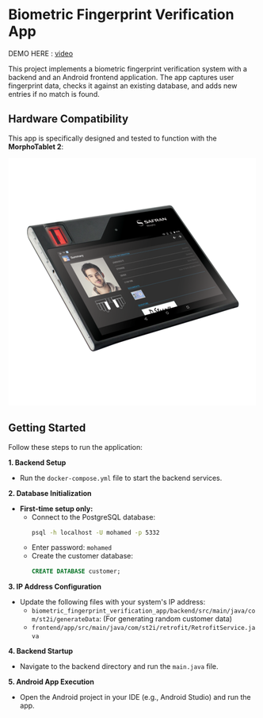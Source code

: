 # Biometric Fingerprint Verification App

DEMO HERE : [video]([URL](https://youtu.be/fYLwLMSjSjw))

This project implements a biometric fingerprint verification system with a backend and an Android frontend application. The app captures user fingerprint data, checks it against an existing database, and adds new entries if no match is found.


## Hardware Compatibility

This app is specifically designed and tested to function with the **MorphoTablet 2**:

![MorphoTablet](MorphoTablet.png)


## Getting Started

Follow these steps to run the application:

**1. Backend Setup**

- Run the `docker-compose.yml` file to start the backend services.

**2. Database Initialization**

- **First-time setup only:**
  - Connect to the PostgreSQL database:
    ```bash
    psql -h localhost -U mohamed -p 5332
    ```
  - Enter password: `mohamed`
  - Create the customer database:
    ```sql
    CREATE DATABASE customer;
    ```

**3. IP Address Configuration**

- Update the following files with your system's IP address:
  - `biometric_fingerprint_verification_app/backend/src/main/java/com/st2i/generateData`: (For generating random customer data) 
  - `frontend/app/src/main/java/com/st2i/retrofit/RetrofitService.java`

**4. Backend Startup**

- Navigate to the backend directory and run the `main.java` file.

**5. Android App Execution**

- Open the Android project in your IDE (e.g., Android Studio) and run the app.
